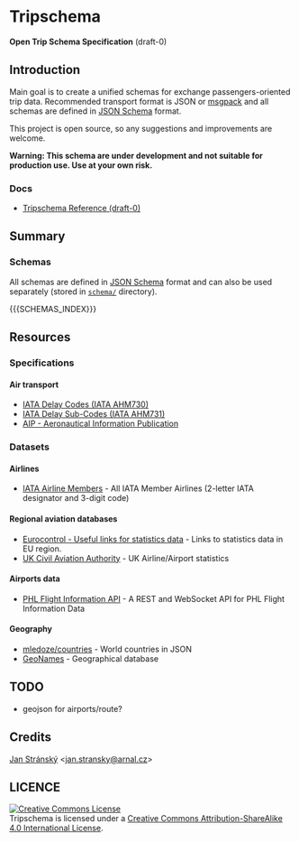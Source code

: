 # Tripschema
**Open Trip Schema Specification** (draft-0)

## Introduction
Main goal is to create a unified schemas for exchange passengers-oriented trip data. Recommended transport format is JSON or [msgpack](http://msgpack.org) and all schemas are defined in [JSON Schema](http://json-schema.org) format.

This project is open source, so any suggestions and improvements are welcome.

**Warning: This schema are under development and not suitable for production use. Use at your own risk.**

### Docs
- [Tripschema Reference (draft-0)](Reference.md)

## Summary

### Schemas
All schemas are defined in [JSON Schema](http://json-schema.org) format and can also be used separately (stored in [`schema/`](/schema) directory).

{{{SCHEMAS_INDEX}}}

## Resources

### Specifications

#### Air transport

* [IATA Delay Codes (IATA AHM730)](https://www.eurocontrol.int/sites/default/files/content/documents/official-documents/facts-and-figures/coda-reports/standard-iata-delay-codes-ahm730.pdf)
* [IATA Delay Sub-Codes (IATA AHM731)](https://www.eurocontrol.int/sites/default/files/content/documents/official-documents/facts-and-figures/coda-reports/iata_delay_sub_code_list_ahm731.pdf)
* [AIP - Aeronautical Information Publication](http://en.wikipedia.org/wiki/Aeronautical_Information_Publication)

### Datasets

#### Airlines
* [IATA Airline Members](http://www.iata.org/about/members/pages/airline-list.aspx?All=true) - All IATA Member Airlines (2-letter IATA designator and 3-digit code)

#### Regional aviation databases
* [Eurocontrol - Useful links for statistics data](https://www.eurocontrol.int/articles/useful-links-statistics-data) - Links to statistics data in EU region.
* [UK Civil Aviation Authority](http://www.caa.co.uk/default.aspx?catid=80&pagetype=90) - UK Airline/Airport statistics

#### Airports data
* [PHL Flight Information API](http://flightinfo.phlapi.com/) - A REST and WebSocket API for PHL Flight Information Data

#### Geography
- [mledoze/countries](https://github.com/mledoze/countries) - World countries in JSON
- [GeoNames](http://www.geonames.org/) - Geographical database

## TODO
- geojson for airports/route?

## Credits

[Jan Stránský](https://github.com/burningtree) &lt;<jan.stransky@arnal.cz>&gt;

## LICENCE

<a rel="license" href="http://creativecommons.org/licenses/by-sa/4.0/"><img alt="Creative Commons License" style="border-width:0" src="https://i.creativecommons.org/l/by-sa/4.0/88x31.png" /></a><br /><span xmlns:dct="http://purl.org/dc/terms/" property="dct:title">Tripschema</span> is licensed under a <a rel="license" href="http://creativecommons.org/licenses/by-sa/4.0/">Creative Commons Attribution-ShareAlike 4.0 International License</a>.

